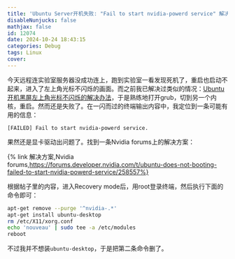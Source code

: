 ```yaml
---
title: 'Ubuntu Server开机失败: "Fail to start nvidia-powerd service" 解决方法'
disableNunjucks: false
mathjax: false
id: 12074
date: 2024-10-24 18:43:15
categories: Debug
tags: Linux
cover:
---
```


今天远程连实验室服务器没成功连上，跑到实验室一看发现死机了，重启也启动不起来，进入了左上角光标不闪烁的画面。而之前我已解决过类似的情况：[Ubuntu 开机黑屏左上角光标不闪烁的解决办法](/blog/6585/)，于是熟练地打开grub，切到另一个内核，重启。然而还是失败了。在一闪而过的终端输出内容中，我定位到一条可能有用的信息：

```raw
[FAILED] Fail to start nvidia-powerd service.
```

果然还是显卡驱动出问题了。找到一条Nvidia forums上的解决方案：

{% link 解决方案,Nvidia forums,https://forums.developer.nvidia.com/t/ubuntu-does-not-booting-failed-to-start-nvidia-powerd-service/258557%}

根据帖子里的内容，进入Recovery mode后，用root登录终端，然后执行下面的命令即可：

```bash
apt-get remove --purge '^nvidia-.*'
apt-get install ubuntu-desktop
rm /etc/X11/xorg.conf
echo 'nouveau' | sudo tee -a /etc/modules
reboot
```

不过我并不想装`ubuntu-desktop`，于是把第二条命令删了。
